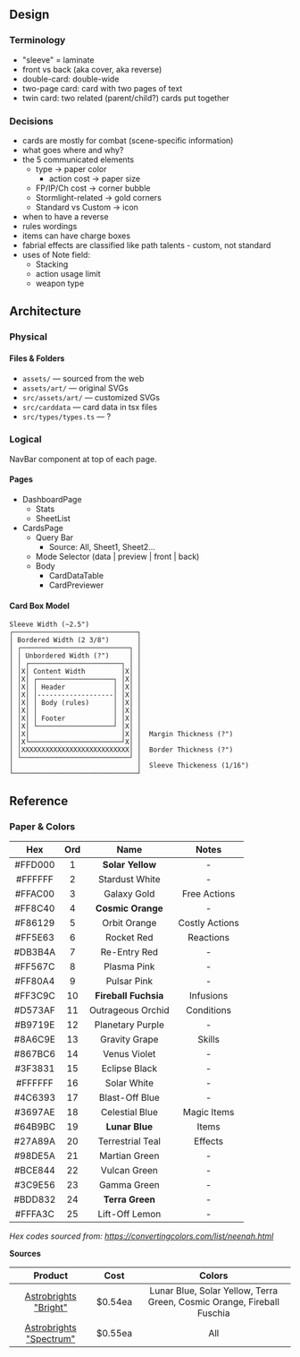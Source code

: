 ## Design

### Terminology

- "sleeve" = laminate
- front vs back (aka cover, aka reverse)
- double-card:  double-wide
- two-page card:  card with two pages of text
- twin card:  two related (parent/child?) cards put together

### Decisions

- cards are mostly for combat  (scene-specific information)
- what goes where and why?
- the 5 communicated elements
    - type                ->  paper color
        - action cost     ->  paper size
    - FP/IP/Ch cost       ->  corner bubble
    - Stormlight-related  ->  gold corners
    - Standard vs Custom  ->  icon
- when to have a reverse
- rules wordings
- items can have charge boxes
- fabrial effects are classified like path talents - custom, not standard
- uses of Note field:
  - Stacking
  - action usage limit
  - weapon type

## Architecture

### Physical

#### Files & Folders

- `assets/`         — sourced from the web
- `assets/art/`     — original SVGs
- `src/assets/art/` — customized SVGs
- `src/carddata`    — card data in tsx files
- `src/types/types.ts` — ?

### Logical

NavBar component at top of each page.

#### Pages

- DashboardPage
  - Stats
  - SheetList
- CardsPage
  - Query Bar
      - Source: All, Sheet1, Sheet2...
  - Mode Selector  (data | preview | front | back)
  - Body
    - CardDataTable
    - CardPreviewer

#### Card Box Model

```
Sleeve Width (~2.5")
┌───────────────────────────────┐
│ Bordered Width (2 3/8")       │
│ ┌───────────────────────────┐ │
│ │ Unbordered Width (?")     │ │
│ │ ┌───────────────────────┐ │ │
│ │X│ Content Width         │X│ │ 
│ │X│ ┌───────────────────┐ │X│ │ 
│ │X│ │ Header            │ │X│ │ 
│ │X│ │-------------------│ │X│ │ 
│ │X│ │ Body (rules)      │ │X│ │ 
│ │X│ │                   │ │X│ │ 
│ │X│ │ Footer            │ │X│ │ 
│ │X│ └───────────────────┘ │X│ │ 
│ │X│                       │X│ │  Margin Thickness (?")
│ │X└───────────────────────┘X│ │
│ │XXXXXXXXXXXXXXXXXXXXXXXXXXX│ │  Border Thickness (?")
│ └───────────────────────────┘ │
│                               │  Sleeve Thickeness (1/16")
└───────────────────────────────┘
```

## Reference

### Paper & Colors

| Hex       | Ord | Name                 | Notes |
| :-------: | :-: | :------------------: | :---: |
| #FFD000 |   1 | **Solar Yellow**     | - |
| #FFFFFF |   2 | Stardust White       | - |
| #FFAC00 |   3 | Galaxy Gold          | Free Actions |
| #FF8C40 |   4 | **Cosmic Orange**    | - |
| #F86129 |   5 | Orbit Orange         | Costly Actions |
| #FF5E63 |   6 | Rocket Red           | Reactions |
| #DB3B4A |   7 | Re-Entry Red         | - |
| #FF567C |   8 | Plasma Pink          | - |
| #FF80A4 |   9 | Pulsar Pink          | - |
| #FF3C9C |  10 | **Fireball Fuchsia** | Infusions |
| #D573AF |  11 | Outrageous Orchid    | Conditions |
| #B9719E |  12 | Planetary Purple     | - |
| #8A6C9E |  13 | Gravity Grape        | Skills |
| #867BC6 |  14 | Venus Violet         | - |
| #3F3831 |  15 | Eclipse Black        | - |
| #FFFFFF |  16 | Solar White          | - |
| #4C6393 |  17 | Blast-Off Blue       | - |
| #3697AE |  18 | Celestial Blue       | Magic Items |
| #64B9BC |  19 | **Lunar Blue**       | Items |
| #27A89A |  20 | Terrestrial Teal     | Effects |
| #98DE5A |  21 | Martian Green        | - |
| #BCE844 |  22 | Vulcan Green         | - |
| #3C9E56 |  23 | Gamma Green          | - |
| #BDD832 |  24 | **Terra Green**      | - |
| #FFFA3C |  25 | Lift-Off Lemon       | - |

_Hex codes sourced from: https://convertingcolors.com/list/neenah.html_

**Sources**

| Product                                                      | Cost    | Colors |
| :----------------------------------------------------------: | :-----: | :----: |
| [Astrobrights "Bright"](https://walmart.com/ip/x/44796991)   | $0.54ea | Lunar Blue, Solar Yellow, Terra Green, Cosmic Orange, Fireball Fuschia |
| [Astrobrights "Spectrum"](https://amazon.com/dp/B01GUUARV0/) | $0.55ea | All |
